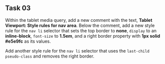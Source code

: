 ## Task 03
Within the tablet media query, add a new comment with the text, **Tablet Viewport: Style rules for nav area**. Below the comment, add a new style rule for the `nav li` selector that sets the top border to **none**, `display` to an **inline-block**, `font-size` to **1.5em**, and a right border property with **1px solid #e5e9fc**   as its values. 

Add another style rule for the `nav li` selector that uses the `last-child` `pseudo-class` and removes the right border.